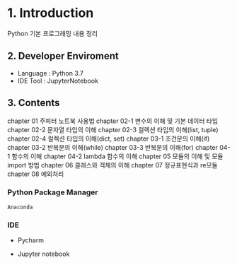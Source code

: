 # 1. Introduction

Python 기본 프로그래밍 내용 정리

## 2. Developer Enviroment

 - Language : Python 3.7
 - IDE Tool : JupyterNotebook

## 3. Contents

   chapter 01   주피터 노트북 사용법
   chapter 02-1 변수의 이해 및 기본 데이터 타입
   chapter 02-2 문자열 타입의 이해
   chapter 02-3 컬렉션 타입의 이해(list, tuple)
   chapter 02-4 컬렉션 타입의 이해(dict, set)
   chapter 03-1 조건문의 이해(if)
   chapter 03-2 반복문의 이해(while)
   chapter 03-3 반복문의 이해(for)
   chapter 04-1 함수의 이해
   chapter 04-2 lambda 함수의 이해
   chapter 05   모듈의 이해 및 모듈 import 방법
   chapter 06   클래스와 객체의 이해
   chapter 07   정규표현식과 re모듈
   chapter 08   예외처리

### Python Package Manager



    Anaconda

### IDE

* Pycharm

* Jupyter notebook
